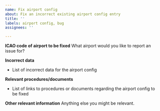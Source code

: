 ```yaml
---
name: Fix airport config
about: Fix an incorrect existing airport config entry
title: ''
labels: airport config, bug
assignees: ''

---
```


**ICAO code of airport to be fixed**
What airport would you like to report an issue for?

**Incorrect data**
- List of incorrect data for the airport config

**Relevant procedures/documents**
- List of links to procedures or documents regarding the airport config to be fixed

**Other relevant information**
Anything else you might be relevant.
